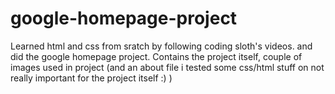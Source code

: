 # google-homepage-project
Learned html and css from sratch by following coding sloth's videos. and did the google homepage project. Contains the project itself, couple of images used in project (and an about file i tested some css/html stuff on not really important for the project itself :) )
